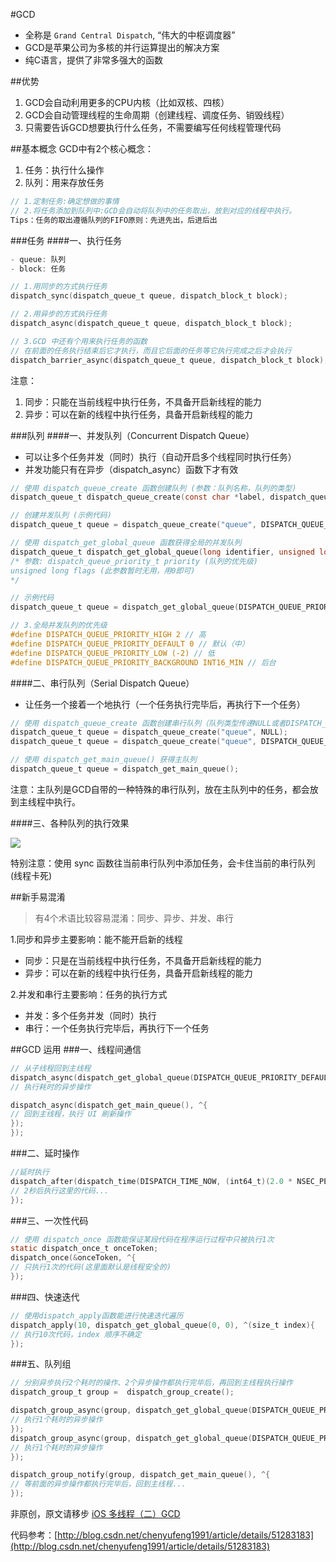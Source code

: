 #GCD

- 全称是 `Grand Central Dispatch`, “伟大的中枢调度器”
- GCD是苹果公司为多核的并行运算提出的解决方案
- 纯C语言，提供了非常多强大的函数

##优势
1. GCD会自动利用更多的CPU内核（比如双核、四核）
2. GCD会自动管理线程的生命周期（创建线程、调度任务、销毁线程）
3. 只需要告诉GCD想要执行什么任务，不需要编写任何线程管理代码

##基本概念
GCD中有2个核心概念：  
1. 任务：执行什么操作  
2. 队列：用来存放任务

``` Objective-C
// 1.定制任务:确定想做的事情
// 2.将任务添加到队列中:GCD会自动将队列中的任务取出，放到对应的线程中执行。
Tips：任务的取出遵循队列的FIFO原则：先进先出，后进后出
```

###任务
####一、执行任务

``` Objective-C
- queue: 队列
- block: 任务

// 1.用同步的方式执行任务
dispatch_sync(dispatch_queue_t queue, dispatch_block_t block);

// 2.用异步的方式执行任务
dispatch_async(dispatch_queue_t queue, dispatch_block_t block);

// 3.GCD 中还有个用来执行任务的函数
// 在前面的任务执行结束后它才执行，而且它后面的任务等它执行完成之后才会执行
dispatch_barrier_async(dispatch_queue_t queue, dispatch_block_t block);
```
注意：  
1. 同步：只能在当前线程中执行任务，不具备开启新线程的能力  
2. 异步：可以在新的线程中执行任务，具备开启新线程的能力  

###队列
####一、并发队列（Concurrent Dispatch Queue）
- 可以让多个任务并发（同时）执行（自动开启多个线程同时执行任务）
- 并发功能只有在异步（dispatch_async）函数下才有效

``` Objective-C
// 使用 dispatch_queue_create 函数创建队列 (参数：队列名称，队列的类型)
dispatch_queue_t dispatch_queue_create(const char *label, dispatch_queue_attr_t attr); 

// 创建并发队列 (示例代码)
dispatch_queue_t queue = dispatch_queue_create("queue", DISPATCH_QUEUE_CONCURRENT);

// 使用 dispatch_get_global_queue 函数获得全局的并发队列
dispatch_queue_t dispatch_get_global_queue(long identifier, unsigned long flags);
/* 参数: dispatch_queue_priority_t priority (队列的优先级)
unsigned long flags (此参数暂时无用，用0即可)
*/

// 示例代码
dispatch_queue_t queue = dispatch_get_global_queue(DISPATCH_QUEUE_PRIORITY_DEFAULT, 0);

// 3.全局并发队列的优先级
#define DISPATCH_QUEUE_PRIORITY_HIGH 2 // 高
#define DISPATCH_QUEUE_PRIORITY_DEFAULT 0 // 默认（中）
#define DISPATCH_QUEUE_PRIORITY_LOW (-2) // 低
#define DISPATCH_QUEUE_PRIORITY_BACKGROUND INT16_MIN // 后台
```

####二、串行队列（Serial Dispatch Queue）
- 让任务一个接着一个地执行（一个任务执行完毕后，再执行下一个任务）

``` Objective-C
// 使用 dispatch_queue_create 函数创建串行队列（队列类型传递NULL或者DISPATCH_QUEUE_SERIAL）
dispatch_queue_t queue = dispatch_queue_create("queue", NULL);
dispatch_queue_t queue = dispatch_queue_create("queue", DISPATCH_QUEUE_SERIAL);

// 使用 dispatch_get_main_queue() 获得主队列
dispatch_queue_t queue = dispatch_get_main_queue();
```
注意：主队列是GCD自带的一种特殊的串行队列，放在主队列中的任务，都会放到主线程中执行。

####三、各种队列的执行效果

![](http://upload-images.jianshu.io/upload_images/718760-c940a7f854626235.png)

特别注意：使用 sync 函数往当前串行队列中添加任务，会卡住当前的串行队列 (线程卡死)

##新手易混淆
>有4个术语比较容易混淆：同步、异步、并发、串行  

1.同步和异步主要影响：能不能开启新的线程

- 同步：只是在当前线程中执行任务，不具备开启新线程的能力
- 异步：可以在新的线程中执行任务，具备开启新线程的能力

2.并发和串行主要影响：任务的执行方式  

- 并发：多个任务并发（同时）执行
- 串行：一个任务执行完毕后，再执行下一个任务

##GCD 运用
###一、线程间通信

``` Objective-C
// 从子线程回到主线程
dispatch_async(dispatch_get_global_queue(DISPATCH_QUEUE_PRIORITY_DEFAULT, 0), ^{
// 执行耗时的异步操作

dispatch_async(dispatch_get_main_queue(), ^{
// 回到主线程，执行 UI 刷新操作
});
});
```

###二、延时操作

``` Objective-C
//延时执行
dispatch_after(dispatch_time(DISPATCH_TIME_NOW, (int64_t)(2.0 * NSEC_PER_SEC)), dispatch_get_main_queue(), ^{
// 2秒后执行这里的代码...
});
```

###三、一次性代码

``` Objective-C
// 使用 dispatch_once 函数能保证某段代码在程序运行过程中只被执行1次
static dispatch_once_t onceToken;
dispatch_once(&onceToken, ^{
// 只执行1次的代码(这里面默认是线程安全的)    
});
```

###四、快速迭代

``` Objective-C
// 使用dispatch_apply函数能进行快速迭代遍历
dispatch_apply(10, dispatch_get_global_queue(0, 0), ^(size_t index){
// 执行10次代码，index 顺序不确定
});
```

###五、队列组

``` Objective-C
// 分别异步执行2个耗时的操作、2个异步操作都执行完毕后，再回到主线程执行操作
dispatch_group_t group =  dispatch_group_create();

dispatch_group_async(group, dispatch_get_global_queue(DISPATCH_QUEUE_PRIORITY_DEFAULT, 0), ^{
// 执行1个耗时的异步操作
});
dispatch_group_async(group, dispatch_get_global_queue(DISPATCH_QUEUE_PRIORITY_DEFAULT, 0), ^{
// 执行1个耗时的异步操作
});

dispatch_group_notify(group, dispatch_get_main_queue(), ^{
// 等前面的异步操作都执行完毕后，回到主线程...
});
```



非原创，原文请移步 [iOS 多线程（二）GCD](http://www.jianshu.com/p/be70bd238af0)  

代码参考：[http://blog.csdn.net/chenyufeng1991/article/details/51283183](http://blog.csdn.net/chenyufeng1991/article/details/51283183)